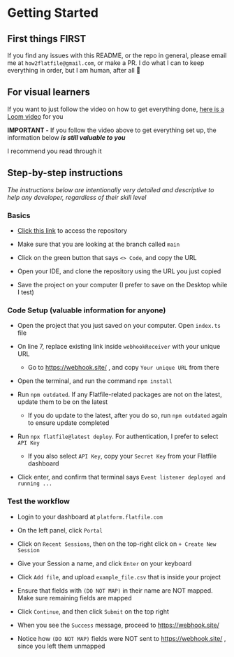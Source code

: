 # Getting Started

## First things FIRST
If you find any issues with this README, or the repo in general, please email me at `how2flatfile@gmail.com`, or make a PR. I do what I can to keep everything in order, but I am human, after all 🙂

## For visual learners

If you want to just follow the video on how to get everything done, [here is a Loom video](https://www.loom.com/share/3c84b02d2dc1417eb390990da2284341?sid=ffe81805-94ca-4e98-84f8-9529624650be) for you

**IMPORTANT -** If you follow the video above to get everything set up, the information below ***is still valuable to you***

I recommend you read through it


## Step-by-step instructions

*The instructions below are intentionally very detailed and descriptive to help any developer, regardless of their skill level*


### Basics
- [Click this link](https://github.com/how2flatfile/submit-mapped-fields) to access the repository

- Make sure that you are looking at the branch called `main`  

- Click on the green button that says `<> Code`, and copy the URL  

- Open your IDE, and clone the repository using the URL you just copied  

- Save the project on your computer (I prefer to save on the Desktop while I test)  


### Code Setup (valuable information for anyone)
- Open the project that you just saved on your computer. Open `index.ts` file

- On line 7, replace existing link inside `webhookReceiver` with your unique URL
  - Go to https://webhook.site/ , and copy `Your unique URL` from there

- Open the terminal, and run the command `npm install`

- Run `npm outdated`. If any Flatfile-related packages are not on the latest, update them to be on the latest
  - If you do update to the latest, after you do so, run `npm outdated` again to ensure update completed

- Run `npx flatfile@latest deploy`. For authentication, I prefer to select `API Key`
  - If you also select `API Key`, copy your `Secret Key` from your Flatfile dashboard

- Click enter, and confirm that terminal says `Event listener deployed and running ...`


### Test the workflow
- Login to your dashboard at `platform.flatfile.com`

- On the left panel, click `Portal`

- Click on `Recent Sessions`, then on the top-right click on `+ Create New Session`

- Give your Session a name, and click `Enter` on your keyboard

- Click `Add file`, and upload `example_file.csv` that is inside your project

- Ensure that fields with `(DO NOT MAP)` in their name are NOT mapped. Make sure remaining fields are mapped

- Click `Continue`, and then click `Submit` on the top right

- When you see the `Success` message, proceed to https://webhook.site/ 

- Notice how `(DO NOT MAP)` fields were NOT sent to https://webhook.site/ , since you left them unmapped
